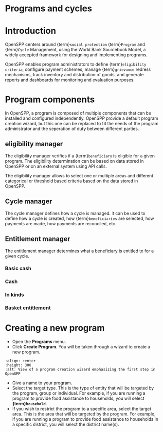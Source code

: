 # Programs and cycles


# Introduction

OpenSPP centers around {term}`social protection` {term}`Program` and {term}`Cycle` Management, using the World Bank Sourcebook Model, a widely accepted framework for designing and implementing programs.

OpenSPP enables program administrators to define {term}`eligibility criteria`, configure payment schemes, manage {term}`grievance` redress mechanisms, track inventory and distribution of goods, and generate reports and dashboards for monitoring and evaluation 
purposes.

# Program components

In OpenSPP, a program is composed of multiple components that can be installed and configured independently. OpenSPP provide a default program creation wizard, but this one can be replaced to fit the needs of the program administrator and the seperation of duty between different parties.

## eligibility manager

The eligibility manager verifies if a {term}`beneficiary` is eligible for a given program. The eligibility determination can be based on data stored in OpenSPP or on an external system using API calls.

The eligibility manager allows to select one or multiple areas and different categorical or threshold based criteria based on the data stored in OpenSPP.


## Cycle manager

The cycle manager defines how a cycle is managed. It can be used to define how a cycle is created, how {term}`beneficiaries` are selected, how payments are made, how payments are reconciled, etc.

## Entitlement manager

The entitlement manager determines what a beneficiary is entitled to for a given cycle.

### Basic cash

### Cash

### In kinds

### Basket entitlement

# Creating a new program

- Open the **Programs** menu.
- Click **Create Program**. You will be taken through a wizard to create a new program.

```{figure} programs_and_cycles/program-wizard-1.png
:align: center
:height: 300
:alt: View of a program creation wizard emphasizing the first step in OpenSPP
```

- Give a name to your program.
- Select the target type. This is the type of entity that will be targeted by the program, group or individual. For example, if you are running a program to provide food assistance to households, you will select **{term}`household`**.
- If you wish to restrict the program to a specific area, select the target area. This is the area that will be targeted by the program. For example, if you are running a program to provide food assistance to households in a specific district, you will select the district name(s).
